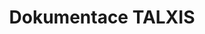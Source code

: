 ---
home: true
tagline: Obsah zatím není k dispozici
title: Dokumentace TALXIS
heroText: TALXIS Docs
---